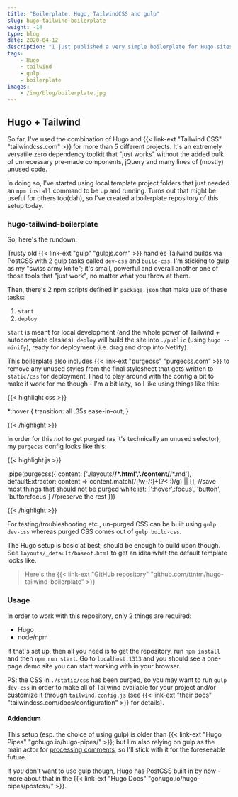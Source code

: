 ```yaml
---
title: "Boilerplate: Hugo, TailwindCSS and gulp"
slug: hugo-tailwind-boilerplate
weight: -14
type: blog
date: 2020-04-12
description: "I just published a very simple boilerplate for Hugo sites based on TailwindCSS."
tags:
    - Hugo
    - tailwind
    - gulp
    - boilerplate
images:
    - /img/blog/boilerplate.jpg
---
```


## Hugo + Tailwind

So far, I've used the combination of Hugo and {{< link-ext "Tailwind CSS" "tailwindcss.com" >}} for more than 5 different projects. It's an extremely versatile zero dependency toolkit that "just works" without the added bulk of unnecessary pre-made components, jQuery and many lines of (mostly) unused code.

In doing so, I've started using local template project folders that just needed an `npm install` command to be up and running. Turns out that might be useful for others too(dah), so I've created a boilerplate repository of this setup today.

### hugo-tailwind-boilerplate

So, here's the rundown.

Trusty old {{< link-ext "gulp" "gulpjs.com" >}} handles Tailwind builds via PostCSS with 2 gulp tasks called `dev-css` and `build-css`. I'm sticking to gulp as my "swiss army knife"; it's small, powerful and overall another one of those tools that "just work", no matter what you throw at them.

Then, there's 2 npm scripts defined in `package.json` that make use of these tasks:

1. `start`
2. `deploy`

`start` is meant for local development (and the whole power of Tailwind + autocomplete classes), `deploy` will build the site into `./public` (using `hugo --minify`), ready for deployment (i.e. drag and drop into Netlify).

This boilerplate also includes {{< link-ext "purgecss" "purgecss.com" >}} to remove any unused styles from the final stylesheet that gets written to `static/css` for deployment. I had to play around with the config a bit to make it work for me though - I'm a bit lazy, so I like using things like this:

{{< highlight css >}}

*:hover {
    transition: all .35s ease-in-out;
}

{{< /highlight >}}

In order for this _not_ to get purged (as it's technically an unused selector), my `purgecss` config looks like this:

{{< highlight js >}}

.pipe(purgecss({
    content: ['./layouts/**/*.html','./content/**/*.md'],
    defaultExtractor: content => content.match(/[\w-/:]+(?<!:)/g) || [], //save most things that should not be purged
    whitelist: [':hover',:focus', 'button', 'button:focus'] //preserve the rest
}))

{{< /highlight >}}

For testing/troubleshooting etc., un-purged CSS can be built using `gulp dev-css` whereas purged CSS comes out of `gulp build-css`.

The Hugo setup is basic at best; should be enough to build upon though. See `layouts/_default/baseof.html` to get an idea what the default template looks like.

> Here's the {{< link-ext "GitHub repository" "github.com/ttntm/hugo-tailwind-boilerplate" >}}

### Usage

In order to work with this repository, only 2 things are required:

- Hugo
- node/npm

If that's set up, then all you need is to get the repository, run `npm install` and then `npm run start`. Go to `localhost:1313` and you should see a one-page demo site you can start working with in your browser.

PS: the CSS in `./static/css` has been purged, so you may want to run `gulp dev-css` in order to make all of Tailwind available for your project and/or customize it through `tailwind.config.js` (see {{< link-ext "their docs" "tailwindcss.com/docs/configuration" >}} for details).

#### Addendum

This setup (esp. the choice of using gulp) is older than {{< link-ext "Hugo Pipes" "gohugo.io/hugo-pipes/" >}}; but I'm also relying on gulp as the main actor for [processing comments](/blog/static-blog-comments-hugo/), so I'll stick with it for the foreseeable future.

If _you_ don't want to use gulp though, Hugo has PostCSS built in by now - more about that in the {{< link-ext "Hugo Docs" "gohugo.io/hugo-pipes/postcss/" >}}.